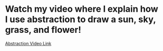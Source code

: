 # Watch my video where I explain how I use abstraction to draw a sun, sky, grass, and flower!  
[Abstraction Video Link](https://youtu.be/EIEDtilUbmE)  
